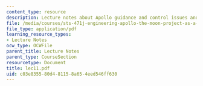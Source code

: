 ```yaml
---
content_type: resource
description: Lecture notes about Apollo guidance and control issues and landing.
file: /media/courses/sts-471j-engineering-apollo-the-moon-project-as-a-complex-system-spring-2007/c03e835580d481158a654eed546ff630_lec11.pdf
file_type: application/pdf
learning_resource_types:
- Lecture Notes
ocw_type: OCWFile
parent_title: Lecture Notes
parent_type: CourseSection
resourcetype: Document
title: lec11.pdf
uid: c03e8355-80d4-8115-8a65-4eed546ff630
---
```

